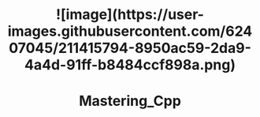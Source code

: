 <h1 align="center">![image](https://user-images.githubusercontent.com/62407045/211415794-8950ac59-2da9-4a4d-91ff-b8484ccf898a.png)<h1>
<h1 align="center"> Mastering_Cpp <h1>
